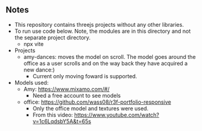 ## Notes
  * This repository contains threejs projects without any other libraries.
  * To run use code below. Note, the modules are in this directory and not the separate project directory.
    + npx vite
  * Projects 
    + amy-dances: moves the model on scroll. The model goes around the office as a user scrolls and on the way back they have acquired a new dance:)
      - Current only moving foward is supported.
  * Models used:
    + Amy: https://www.mixamo.com/#/
      - Need a free account to see models
    + office: https://github.com/wass08/r3f-portfolio-responsive
      - Only the office model and textures were used.
      - From this video: https://www.youtube.com/watch?v=1c6LqdsbY5A&t=65s